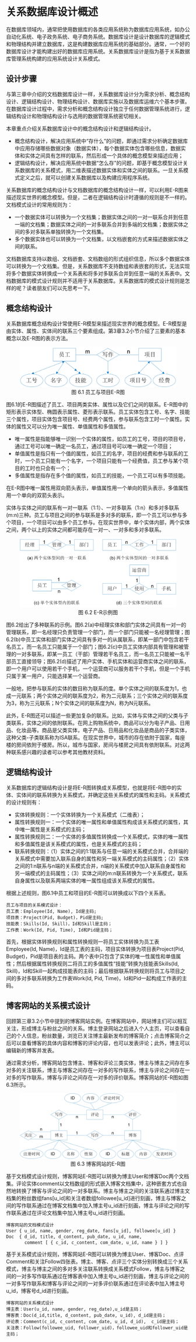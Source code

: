 # 关系数据库设计概述

在数据库领域内，通常把使用数据库的各类应用系统称为数据库应用系统，如办公自动化系统、电子政务系统、电子商务系统。数据库设计是设计数据库的逻辑模式和物理结构并建立数据库，这是构建数据库应用系统的基础部分。通常，一个好的数据库设计才能构建出好的数据库应用系统。关系数据库设计是指为基于关系数据库管理系统构建的应用系统设计关系模式。


## 设计步骤

与第三章中介绍的文档数据库设计一样，关系数据库设计分为需求分析、概念结构设计、逻辑结构设计、物理结构设计、数据库实施以及数据库运维六个基本步骤。在数据库设计过程中，需求分析和概念结构设计独立于任何数据管理系统进行，逻辑结构设计和物理结构设计与选用的数据管理系统密切相关。

本章重点介绍关系数据库设计中的概念结构设计和逻辑结构设计。

* 概念结构设计，解决应用系统中“存什么”的问题，即通过需求分析确定数据库中应用存储哪些数据对象（数据实体），每个数据实体包含哪些信息，数据实体和实体之间具有怎样的联系，然后形成一个具体的概念模型来描述应用；
* 逻辑结构设计，解决应用系统中数据“怎么存”的问题，即基于概念模型设计关系数据库的关系模式，用二维表描述数据实体和实体之间的联系。一旦关系模式定义之后，就可以创建关系数据库以及构建应用程序系统。

关系数据库的概念结构设计与文档数据库的概念结构设计一样，可以利用E-R图来描述现实世界的概念模型。但是，二者在逻辑结构设计时遵循的规则是不一样的。文档模式设计的常用规则为：

* 一个数据实体可以转换为一个文档集；数据实体之间的一对一联系合并到任意一端的文档集；数据实体之间的一对多联系合并到多端的文档集；数据实体之间的多对多联系单独转换为一个文档集。
* 多个数据实体也可以转换为一个文档集，以文档嵌套的方式来描述数据实体之间的联系。

文档数据库支持以数组、文档嵌套、文档数组的形式组织信息，所以多个数据实体可以转换为一个文档集。但是，关系数据库不支持数组和表嵌套的形式，无法实现将多个数据实体转换成一个关系表和将多对多联系合并到任意一端的关系表中。文档数据库的模式设计规则并不适用于关系数据库。关系数据库的模式设计规则是怎样的呢？读者朋友们可以先思考一下。


## 概念结构设计
关系数据库概念结构设计常使用E-R模型来描述现实世界的概念模型。E-R模型是由实体、属性、实体间的联系三个要素组成。第3章3.2小节介绍了三要素的基本概念以及E-R图的表示方法。

<center>
	<img src="fig/chapter6.1-6.1-E-Rforemployee.jpg" width="85%" alt="E-R" />
	<br>
	<div display: inline-block; padding : 2px>
		图 6.1 员工与项目E-R图
	</div>
</center>

图6.1的E-R图描述了员工、项目两类实体、属性以及它们之间的联系。E-R图中的矩形表示实体型、椭圆表示属性、菱形表示联系。员工实体包含工号、名字、技能三个属性，项目实体包含项目号、经费两个属性，参与联系包含工时一个属性。实体的属性又可以分为唯一属性、单值属性和多值属性。

* 唯一属性是指能够唯一识别一个实体的属性，如员工的工号，项目的项目号，通过工号可以唯一确定一名员工，通过项目号可以唯一确定一个项目；
* 单值属性是指只有一个值的属性，如员工的名字，项目的经费和参与联系的工时，一个员工只能有一个名字，一个项目只能有一个经费值，员工参与某个项目的工时也只会有一个；
* 多值属性是指存在多个值的属性，如员工的技能，一个员工可以有多项技能。

在E-R图中唯一属性用双向箭头表示，单值属性用一个单向的箭头表示，多值属性用一个单向的双箭头表示。

实体与实体之间的联系有一对一联系（1:1）、一对多联系（1:n）和多对多联系(m:n)三种。员工与项目之间的参与联系是多对多的联系，即一个员工可以参与多个项目，一个项目可以由多个员工参与。在现实世界中，单个实体内部，两个实体之间，两个以上的实体之间都可能存在一对一、一对多和多对多联系。

<center>
	<img src="fig/chapter6.1-6.2-exampleofE-R.jpg" width="85%" alt="E-R" />
	<br>
	<div display: inline-block; padding : 2px>
		图 6.2 E-R示例图
	</div>
</center>

图6.2给出了多种联系的示例。图6.2(a)中经理实体和部门实体之间具有一对一的管理联系，即一名经理只负责管理一个部门，而一个部门只能被一名经理管理；图6.2(b)中员工实体和部门实体之间具有多对一的从属联系，即某一部门中包含若干名员工，而一名员工只能属于一个部门；图6.2(c)中员工实体内部具有管理和被管理的一对多联系，即某一员工（干部）管理若干名员工，而一名员工只能被一名干部员工直接领导；图6.2(d)描述了用户实体、手机实体和运营商实体之间的联系，即一个用户可以使用若干个手机，一个运营商可以服务若干个手机，但是一个手机只属于某一用户，只能选择某一个运营商。

一般地，把参与联系的实体的数目称为联系的度。单个实体之间的联系度为1，也成一元联系；两个实体之间的联系度为2，称为二元联系；三个实体之间的联系度为3，称为三元联系；N个实体之间的联系度为N，称为N元联系。

此外，E-R图还可以描述一些更加复杂的联系。比如，实体与实体之间的父类与子类联系，实体之间的依附联系。在网上购物系统中，商品可以分为电子产品、日用品、化妆品等。商品是父类实体，电子产品、日用品和化妆品是商品的子类实体，这种父类-子类联系称为ISA联系。在现实世界中，城市的存在依附于国家，每座楼的房间依附于楼房。所以，城市与国家，房间与楼房之间具有依附联系。对这两种联系感兴趣的读者可以参考其他教材资料。

## 逻辑结构设计
关系数据库的逻辑结构设计是将E-R图转换成关系模型，也就是将E-R图中的实体、实体间的联系转换为关系模式，并确定这些关系模式的属性和主码。关系模式的设计规则有：

* 实体转换规则：一个实体转换为一个关系模式（二维表）；
* 属性转换规则一：一个实体的唯一属性和单值属性构成该关系模式的属性，其中唯一属性是关系模式的主码；
* 属性转换规则二：一个实体的多值属性转换成一个关系模式，实体的唯一属性和多值属性是该关系模式的属性，也是关系模式的主码；
* 联系转换规则：（1）实体之间的1:1联系与任意一端的关系模式合并，合并端的关系模式中需要加入联系自身的属性和另一端关系模式的主码属性；（2）实体之间的1:n联系与n端的关系模式合并，n端的关系模式中加入联系自身属性和另一端模式的主码属性；（3）实体之间的m:n联系转换为一个关系模式，联系自身属性以及联系两端实体的唯一属性组成该关系模式的属性。

根据上述规则，图6.1中员工和项目的E-R图可以转换成以下四个关系表。

```bson
员工与项目的关系模式设计：
员工表：Employee(Id, Name), Id是主码;
项目表：Project(Pid, Budget)，Pid是主码;
技能表：Skills(Id, Skill)，Id和Skill是主码；
工作表：Work(Id, Pid, Time), Id和Pid是主码；
```

首先，根据实体转换规则和属性转换规则一将员工实体转换为员工表Employee(Id, Name)，Id是员工表的主码，项目实体转换为项目表Project(Pid, Budget)，Pid是项目表的主码。两个表中只包含了实体的唯一性属性和单值属性；然后根据属性转换规则二将员工的多值属性“技能”转换为技能表Skills(Id, Skill)，Id和Skill一起构成技能表的主码；最后根据联系转换规则将员工与项目之间的多对多联系转换为工作表Work(Id, Pid, Time)，Id和Pid一起构成工作表的主码。

## 博客网站的关系模式设计

回顾第三章3.2小节中提到的博客网站实例。在博客网站中，网站博主们可以相互关注，形成博主与粉丝之间的关系。博主登录网站之后进入个人主页，可以查看自己的个人信息，粉丝数量，浏览已关注博主最新发布的博客简介；点击博客简介之后可以查看博客的具体内容和博客的评论内容，也可以发表评论；此外，博主可以编辑新的博客并发表。

通过需求分析，博客网站包含博主、博客和评论三类实体，博主与博主之间存在多对多的关注联系，博主与博客之间存在一对多的写作联系，博主与评论之间存在一对多的写作联系，博客与评论之间存在一对多的评价联系。博客网站的E-R图如图6.3所示。
<center>
	<img src="fig/chapter3.2-3.3-E-Rmodel.jpg" width="85%" alt="E-R" />
	<br>
	<div display: inline-block; padding : 2px>
		图 6.3 博客网站的E-R图
	</div>
</center>

基于文档模式设计规则，博客网站E-R图可以转换为博主User和博客Doc两个文档集。评论实体comment以文档数组的形式嵌入博客文档集中，这种嵌套方式也自然地转换了博客与评论之间的一对多联系。博主与博主之间的关注联系通过博主文档集的粉丝数组fans[u\_id]和关注者数组followee[u\_id]进行刻画，博主与博客之间的写作联系通过在博客文档集中加入博主号u\_id进行刻画，博主与评论之间的写作联系通过在评论文档集中加入博主号u\_id进行刻画。

```bson
博客网站的文档模式设计
User { u_id, name, gender, reg_date, fans[u_id], followee[u_id] } 
Doc  { d_id, title, d_content, pub_date, u_id, name, 
	   comment [ { c_id, c_content, com_date, u_id, name } ] }
```
基于关系模式设计规则，博客网站E-R图可以转换为博主User、博客Doc、点评Comment和关注Follow四张表。博主、博客、点评三个实体分别转换成三个关系模式，博主与博主之间的多对多关注联系转换成关系模式Follow，博主与博客之间的一对多写作联系通过在博客表中加入博主号u\_id进行刻画，博主与评论之间的一对多写作联系和博客与评论之间的一对多评价联系通过在评论表中加入博主号u\_id，博客号d\_id进行刻画。

```bson
博客网站的关系模式设计
博主表：User(u_id, name, gender, reg_date),u_id是主码； 
博客表：Doc(d_id,title, d_content, pub_date, u_id), d_id是主码；
评论表：Comment(c_id, c_content, com_date, u_id, d_id),  c_id是主码；
关注表：Follow(followee_uid, follower_uid)，followee_uid和follower_uid是主码；

```


















